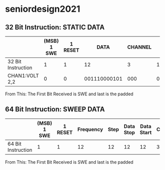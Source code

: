 # seniordesign2021
## 32 Bit Instruction: STATIC DATA 
||(MSB) 1 SWE | 1 RESET | DATA| CHANNEL | PADDED(LSB)|
| -------------| -------------| ------------- | ------------- | ------------- | ------------- | 
32 Bit Instruction| 1|1|12|3|15|
CHAN1:VOLT 2,2|0|0|001110000101|000|000000000000000|

From This: The First Bit Received is SWE and last is the padded

## 64 Bit Instruction: SWEEP DATA 
||(MSB) 1 SWE | 1 RESET | Frequency|Step |Data Stop | Data Start | CHANNEL | PADDED(LSB)|
| -------------| -------------| ------------- | ------------- | ------------- | ------------- | ------------- | ------------- | ------------- | 
64 Bit Instruction| 1|1|12|12|12|12|3|11|

From This: The First Bit Received is SWE and last is the padded
